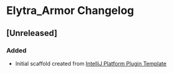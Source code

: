 <!-- Keep a Changelog guide -> https://keepachangelog.com -->

# Elytra_Armor Changelog

## [Unreleased]
### Added
- Initial scaffold created from [IntelliJ Platform Plugin Template](https://github.com/JetBrains/intellij-platform-plugin-template)
